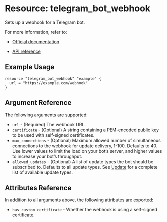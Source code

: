 # Resource: telegram_bot_webhook

Sets up a webhook for a Telegram bot.

For more information, refer to:

* [Official documentation](https://core.telegram.org/bots/webhooks)

* [API reference](https://core.telegram.org/bots/api#setwebhook)

## Example Usage

```hcl
resource "telegram_bot_webhook" "example" {
  url = "https://example.com/webhook"
}
```

## Argument Reference

The following arguments are supported:

* `url` - (Required) The webhook URL.
* `certificate` - (Optional) A string containing a PEM-encoded
  public key to be used with self-signed certificates.
* `max_connections` - (Optional) Maximum allowed number of simultaneous
  connections to the webhook for update delivery, 1-100. Defaults to 40. Use
  lower values to limit the load on your bot‘s server, and higher values to
  increase your bot’s throughput.
* `allowed_updates` - (Optional) A list of update types the bot should be
  subscribed to. Defaults to all update types. See
  [Update](https://core.telegram.org/bots/api#update) for a complete list of
  available update types.

## Attributes Reference

In addition to all arguments above, the following attributes are exported:

* `has_custom_certificate` - Whether the webhook is using a self-signed
  certificate.
